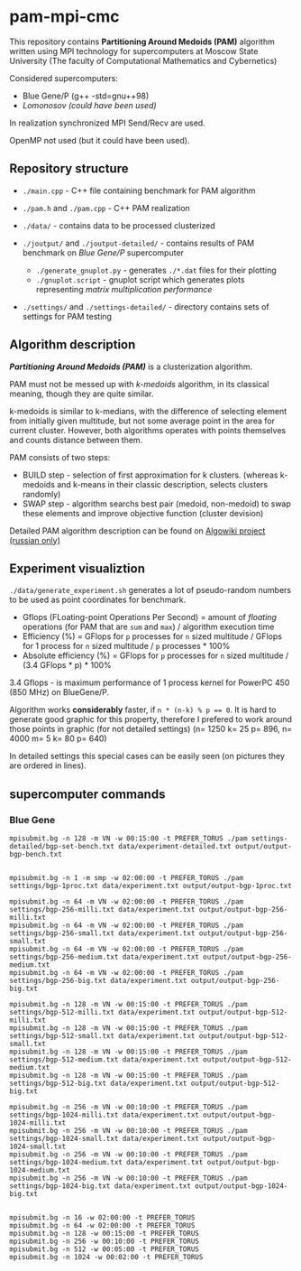 # pam-mpi-cmc

This repository contains **Partitioning Around Medoids (PAM)** algorithm written using MPI technology for supercomputers at Moscow State University (The faculty of Computational Mathematics and Cybernetics)

Considered supercomputers:

- Blue Gene/P (g++ -std=gnu++98)
- *Lomonosov (could have been used)*

In realization synchronized MPI Send/Recv are used.

OpenMP not used (but it could have been used).

## Repository structure

- `./main.cpp` - C++ file containing benchmark for PAM algorithm
- `./pam.h` and `./pam.cpp` - C++ PAM realization

- `./data/` - contains data to be processed clusterized
- `./joutput/` and `./joutput-detailed/` - contains results of PAM benchmark on *Blue Gene/P* supercomputer

    - `./generate_gnuplot.py` - generates `./*.dat` files for their plotting
    - `./gnuplot.script` - gnuplot script which generates plots representing *matrix multiplication performance*

- `./settings/` and `./settings-detailed/` - directory contains sets of settings for PAM testing


## Algorithm description

***Partitioning Around Medoids (PAM)*** is a clusterization algorithm.

PAM must not be messed up with *k-medoids* algorithm, in its classical meaning, though they are quite similar.

k-medoids is similar to k-medians, with the difference of selecting element from initially given multitude, but not some average point in the area for current cluster. However, both algorithms operates with points themselves and counts distance between them.

PAM consists of two steps:

- BUILD step - selection of first approximation for k clusters. (whereas k-medoids and k-means in their classic description, selects clusters randomly)
- SWAP step - algorithm searchs best pair (medoid, non-medoid) to swap these elements and improve objective function (cluster devision)

Detailed PAM algorithm description can be found on [Algowiki project (russian only)](https://algowiki-project.org/ru/Partitioning_Around_Medoids_(PAM))


## Experiment visualiztion

`./data/generate_experiment.sh` generates a lot of pseudo-random numbers to be used as point coordinates for benchmark.

- Gflops (FLoating-point Operations Per Second) = amount of *floating* operations (for PAM that are `sum` and `max`) / algorithm execution time
- Efficiency (%) = GFlops for `p` processes for `n` sized multitude / GFlops for 1 process for `n` sized multitude / `p` processes * 100%
- Absolute efficiency (%) = GFlops for `p` processes for `n` sized multitude / (3.4 GFlops * p) * 100%

3.4 Gflops - is maximum performance of 1 process kernel for PowerPC 450 (850 MHz) on BlueGene/P.

Algorithm works **considerably** faster, if `n * (n-k) % p == 0`.
It is hard to generate good graphic for this property, therefore I prefered to work around those points in graphic (for not detailed settings)
(n= 1250 k= 25 p= 896, n= 4000 m= 5 k= 80 p= 640)

In detailed settings this special cases can be easily seen (on pictures they are ordered in lines).

## supercomputer commands

### Blue Gene

```
mpisubmit.bg -n 128 -m VN -w 00:15:00 -t PREFER_TORUS ./pam settings-detailed/bgp-set-bench.txt data/experiment-detailed.txt output/output-bgp-bench.txt


mpisubmit.bg -n 1 -m smp -w 02:00:00 -t PREFER_TORUS ./pam settings/bgp-1proc.txt data/experiment.txt output/output-bgp-1proc.txt

mpisubmit.bg -n 64 -m VN -w 02:00:00 -t PREFER_TORUS ./pam settings/bgp-256-milli.txt data/experiment.txt output/output-bgp-256-milli.txt
mpisubmit.bg -n 64 -m VN -w 02:00:00 -t PREFER_TORUS ./pam settings/bgp-256-small.txt data/experiment.txt output/output-bgp-256-small.txt
mpisubmit.bg -n 64 -m VN -w 02:00:00 -t PREFER_TORUS ./pam settings/bgp-256-medium.txt data/experiment.txt output/output-bgp-256-medium.txt
mpisubmit.bg -n 64 -m VN -w 02:00:00 -t PREFER_TORUS ./pam settings/bgp-256-big.txt data/experiment.txt output/output-bgp-256-big.txt

mpisubmit.bg -n 128 -m VN -w 00:15:00 -t PREFER_TORUS ./pam settings/bgp-512-milli.txt data/experiment.txt output/output-bgp-512-milli.txt
mpisubmit.bg -n 128 -m VN -w 00:15:00 -t PREFER_TORUS ./pam settings/bgp-512-small.txt data/experiment.txt output/output-bgp-512-small.txt
mpisubmit.bg -n 128 -m VN -w 00:15:00 -t PREFER_TORUS ./pam settings/bgp-512-medium.txt data/experiment.txt output/output-bgp-512-medium.txt
mpisubmit.bg -n 128 -m VN -w 00:15:00 -t PREFER_TORUS ./pam settings/bgp-512-big.txt data/experiment.txt output/output-bgp-512-big.txt

mpisubmit.bg -n 256 -m VN -w 00:10:00 -t PREFER_TORUS ./pam settings/bgp-1024-milli.txt data/experiment.txt output/output-bgp-1024-milli.txt
mpisubmit.bg -n 256 -m VN -w 00:10:00 -t PREFER_TORUS ./pam settings/bgp-1024-small.txt data/experiment.txt output/output-bgp-1024-small.txt
mpisubmit.bg -n 256 -m VN -w 00:10:00 -t PREFER_TORUS ./pam settings/bgp-1024-medium.txt data/experiment.txt output/output-bgp-1024-medium.txt
mpisubmit.bg -n 256 -m VN -w 00:10:00 -t PREFER_TORUS ./pam settings/bgp-1024-big.txt data/experiment.txt output/output-bgp-1024-big.txt


mpisubmit.bg -n 16 -w 02:00:00 -t PREFER_TORUS
mpisubmit.bg -n 64 -w 02:00:00 -t PREFER_TORUS
mpisubmit.bg -n 128 -w 00:15:00 -t PREFER_TORUS
mpisubmit.bg -n 256 -w 00:10:00 -t PREFER_TORUS
mpisubmit.bg -n 512 -w 00:05:00 -t PREFER_TORUS
mpisubmit.bg -n 1024 -w 00:02:00 -t PREFER_TORUS
```
